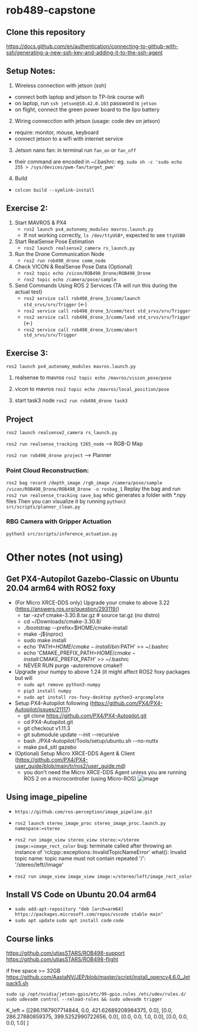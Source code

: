 # rob489-capstone
## Clone this repository
https://docs.github.com/en/authentication/connecting-to-github-with-ssh/generating-a-new-ssh-key-and-adding-it-to-the-ssh-agent
## Setup Notes:
1. Wireless connection with jetson (ssh)
 - connect both laptop and jetson to TP-link course wifi
 - on laptop, run `ssh jetson@10.42.0.103` password is `jetson`
 - on flight, connect the green power board to the lipo battery
2. Wiring connecction with jetson (usage: code dev on jetson)
 - require: monitor, mouse, keyboard
 - connect jetson to a wifi with internet service
3. Jetson nano fan: in terminal run `fan_on` or `fan_off`
 - their command are encoded in ~/.bashrc: eg. `sudo sh -c 'sudo echo 255 > /sys/devices/pwm-fan/target_pwm'`
4. Build
 - `colcon build --symlink-install`
## Exercise 2:
1. Start MAVROS & PX4
    - `ros2 launch px4_autonomy_modules mavros.launch.py`
    - If not working correctly, `ls /dev/ttyUSB*`, expected to see `ttyUSB0`
2. Start RealSense Pose Estimation
    - `ros2 launch realsense2_camera rs_launch.py`
3. Run the Drone Communication Node
    - `ros2 run rob498_drone comm_node`
4. Check VICON & RealSense Pose Data (Optional)
   - `ros2 topic echo /vicon/ROB498_Drone/ROB498_Drone`
   - `ros2 topic echo /camera/pose/sample`
4. Send Commands Using ROS 2 Services (TA will run this during the actual test)
   - `ros2 service call rob498_drone_3/comm/launch std_srvs/srv/Trigger` (<-)
   - `ros2 service call rob498_drone_3/comm/test std_srvs/srv/Trigger` 
   - `ros2 service call rob498_drone_3/comm/land std_srvs/srv/Trigger` (<-)
   - `ros2 service call rob498_drone_3/comm/abort std_srvs/srv/Trigger`

## Exercise 3:
`ros2 launch px4_autonomy_modules mavros.launch.py`
1. realsense to mavros
`ros2 topic echo /mavros/vision_pose/pose`

2. vicon to mavros
`ros2 topic echo /mavros/local_position/pose`

3. start task3 node 
`ros2 run rob498_drone task3`

## Project
`ros2 launch realsense2_camera rs_launch.py`

`ros2 run realsense_tracking t265_node` --> RGB-D Map

`ros2 run rob498_drone project` --> Planner

### Point Cloud Reconstruction:
`ros2 bag record /depth_image /rgb_image /camera/pose/sample /vicon/ROB498_Drone/ROB498_Drone -o rosbag_1`
Replay the bag and run `ros2 run realsense_tracking save_bag` whic generates a folder with *.npy files
Then you can visualize it by running `python3 src/scripts/planner_clean.py` 

### RBG Camera with Gripper Actuation
`python3 src/scripts/inference_actuation.py`

# Other notes (not using)
## Get PX4-Autopilot Gazebo-Classic on Ubuntu 20.04 arm64 with ROS2 foxy
- (For Micro XRCE-DDS only) Upgrade your cmake to above 3.22 (https://answers.ros.org/question/293119/)
    - tar -xzvf cmake-3.30.8.tar.gz # source tar.gz (no distro)
    - cd ~/Downloads/cmake-3.30.8/   
    - ./bootstrap --prefix=$HOME/cmake-install
    - make -j$(nproc)
    - sudo make install
    - echo 'PATH=$HOME/cmake-install/bin:$PATH' >> ~/.bashrc
    - echo 'CMAKE_PREFIX_PATH=$HOME/cmake-install:$CMAKE_PREFIX_PATH' >> ~/.bashrc
    - NEVER RUN purge -autoremove cmake!!
- Upgrade your numpy to above 1.24 (it might affect ROS2 foxy packages but will
    - `sudo apt remove python3-numpy`
    - `pip3 install numpy`
    - `sudo apt install ros-foxy-desktop python3-argcomplete`
- Setup PX4-Autopilot following (https://github.com/PX4/PX4-Autopilot/issues/21117)
    - git clone https://github.com/PX4/PX4-Autopilot.git
    - cd PX4-Autopilot.git
    - git checkout v1.11.3
    - git submodule update --init --recursive
    - bash ./PX4-Autopilot/Tools/setup/ubuntu.sh --no-nuttx
    - make px4_sitl gazebo
- (Optional) Setup Micro XRCE-DDS Agent & Client (https://github.com/PX4/PX4-user_guide/blob/main/tr/ros2/user_guide.md)
    - you don't need the Micro XRCE-DDS Agent unless you are running ROS 2 on a microcontroller (using Micro-ROS)
![image](https://github.com/user-attachments/assets/fbd46d9b-0250-4550-bcc9-7ee5bf4b6224)

## Using image_pipeline
- `https://github.com/ros-perception/image_pipeline.git`
- `ros2 launch stereo_image_proc stereo_image_proc.launch.py namespace:=stereo`
- `ros2 run image_view stereo_view stereo:=/stereo image:=image_rect_color`
bug: terminate called after throwing an instance of 'rclcpp::exceptions::InvalidTopicNameError'
  what():  Invalid topic name: topic name must not contain repeated '/':
  '/stereo/left//image'

- `ros2 run image_view image_view image:=/stereo/left/image_rect_color`

## Install VS Code on Ubuntu 20.04 arm64
- `sudo add-apt-repository "deb [arch=arm64] https://packages.microsoft.com/repos/vscode stable main"`
- `sudo apt update` `sudo apt install code` `code`

## Course links
https://github.com/utiasSTARS/ROB498-support
https://github.com/utiasSTARS/ROB498-flight

if free space >= 32GB
https://github.com/AastaNV/JEP/blob/master/script/install_opencv4.6.0_Jetpack5.sh



`sudo cp /opt/nvidia/jetson-gpio/etc/99-gpio.rules /etc/udev/rules.d/`
`sudo udevadm control --reload-rules && sudo udevadm trigger`

K_left = [[286.1167907714844, 0.0, 421.62689208984375, 0.0],
          [0.0, 286.27880859375, 399.5252990722656, 0.0],
          [0.0, 0.0, 1.0, 0.0],
          [0.0, 0.0, 0.0, 1.0]
]

